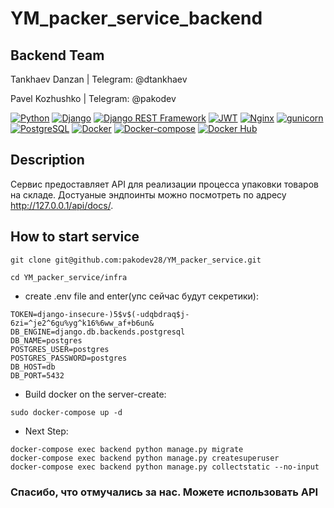 # YM_packer_service_backend


## Backend Team

Tankhaev Danzan | Telegram: @dtankhaev

Pavel Kozhushko | Telegram: @pakodev

[![Python](https://img.shields.io/badge/-Python-464646?style=flat&logo=Python&logoColor=ffffff&color=043A6B)](https://www.python.org/)
[![Django](https://img.shields.io/badge/-Django-464646?style=flat&logo=Django&logoColor=ffffff&color=043A6B)](https://www.djangoproject.com/)
[![Django REST Framework](https://img.shields.io/badge/-Django%20REST%20Framework-464646?style=flat&logo=Django%20REST%20Framework&logoColor=ffffff&color=043A6B)](https://www.django-rest-framework.org/)
[![JWT](https://img.shields.io/badge/-JWT-464646?style=flat&color=043A6B)](https://jwt.io/)
[![Nginx](https://img.shields.io/badge/-NGINX-464646?style=flat&logo=NGINX&logoColor=ffffff&color=043A6B)](https://nginx.org/ru/)
[![gunicorn](https://img.shields.io/badge/-gunicorn-464646?style=flat&logo=gunicorn&logoColor=ffffff&color=043A6B)](https://gunicorn.org/)
[![PostgreSQL](https://img.shields.io/badge/-PostgreSQL-464646?style=flat&logo=PostgreSQL&logoColor=ffffff&color=043A6B)](https://www.postgresql.org/)
[![Docker](https://img.shields.io/badge/-Docker-464646?style=flat&logo=Docker&logoColor=ffffff&color=043A6B)](https://www.docker.com/)
[![Docker-compose](https://img.shields.io/badge/-Docker%20compose-464646?style=flat&logo=Docker&logoColor=ffffff&color=043A6B)](https://www.docker.com/)
[![Docker Hub](https://img.shields.io/badge/-Docker%20Hub-464646?style=flat&logo=Docker&logoColor=ffffff&color=043A6B)](https://www.docker.com/products/docker-hub)


## Description

Сервис предоставляет API для реализации процесса упаковки товаров на складе. Достуаные эндпоинты можно посмотреть по адресу http://127.0.0.1/api/docs/.

## How to start service
```
git clone git@github.com:pakodev28/YM_packer_service.git
```
```
cd YM_packer_service/infra
```
- create .env file and enter(упс сейчас будут секретики):
```
TOKEN=django-insecure-)5$v$(-udqbdraq$j-6zi=^je2^6gu%yg^k16%6ww_af+b6un&
DB_ENGINE=django.db.backends.postgresql
DB_NAME=postgres
POSTGRES_USER=postgres
POSTGRES_PASSWORD=postgres
DB_HOST=db
DB_PORT=5432
```
- Build docker on the server-create:
```
sudo docker-compose up -d
```
- Next Step:
```
docker-compose exec backend python manage.py migrate 
docker-compose exec backend python manage.py createsuperuser
docker-compose exec backend python manage.py collectstatic --no-input
```
### Спасибо, что отмучались за нас. Можете использовать API


